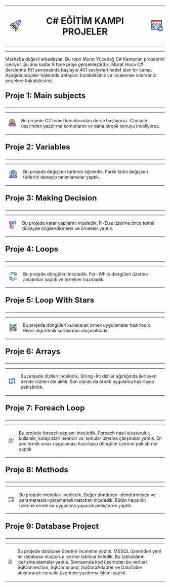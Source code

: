 <table align="center">
  <tr>
    <td><img src="https://raw.githubusercontent.com/receppazarli/CSharpEducationCamp/master/assets/02.gif" alt="Icon by Freepik" width="50" style="margin-right: 10px;"></td>
    <td><p style="text-align: center; font-size: 28px; font-weight: bold;">C# EĞİTİM KAMPI PROJELER</p></td>
    <td><img src="https://raw.githubusercontent.com/receppazarli/CSharpEducationCamp/master/assets/01.gif" alt="Icon by Freepik" width="50" style="margin-left: 10px;"></td>
  </tr>
</table>

<hr>

<p>Merhaba değerli arkadaşlar. Bu repo Murat Yücedağ C# Kampının projelerini içeriyor. Şu ana kadar 9 tane proje gerçekleştirdik. Murat Hoca C# derslerine 101 seviyesinde başlayıp 401 seviyeleri hedef alan bir kamp. Aşağıda projeler hakkında detayları bulabilirsiniz ve incelemek isterseniz projelere bakabilirsiniz.</p>

<p style="font-size: 24px; font-weight: bold;">Proje 1: Main subjects</p>
<hr>
<table>
  <tr>
    <td><img src="https://raw.githubusercontent.com/receppazarli/CSharpEducationCamp/master/assets/geography_12743755.gif" alt="Icon by Freepik" width="40" style="margin-right: 10px;"></td>
    <td><p>Bu projede C# temel konularından derse başlıyoruz. Console üzerinden yazdırma komutlarını ve daha birçok konuyu inceliyoruz.</p></td>
  </tr>
</table>

<p style="font-size: 24px; font-weight: bold;">Proje 2: Variables</p>
<hr>
<table>
  <tr>
    <td><img src="https://raw.githubusercontent.com/receppazarli/CSharpEducationCamp/master/assets/2.gif" alt="Icon by Freepik" width="40" style="margin-right: 10px;"></td>
    <td><p>Bu projede değişken türlerini öğrendik. Farklı farklı değişken türlerini deneyip tanımlamalar yaptık.</p></td>
  </tr>
</table>

<p style="font-size: 24px; font-weight: bold;">Proje 3: Making Decision</p>
<hr>
<table>
  <tr>
    <td><img src="https://raw.githubusercontent.com/receppazarli/CSharpEducationCamp/master/assets/3.gif" alt="Icon by Freepik" width="40" style="margin-right: 10px;"></td>
    <td><p>Bu projede karar yapılarını inceledik. İf-Else üzerine önce temel düzeyde bilgilendirmeler ve örnekler yaptık.</p></td>
  </tr>
</table>

<p style="font-size: 24px; font-weight: bold;">Proje 4: Loops</p>
<hr>
<table>
  <tr>
    <td><img src="https://raw.githubusercontent.com/receppazarli/CSharpEducationCamp/master/assets/4.gif" alt="Icon by Freepik" width="40" style="margin-right: 10px;"></td>
    <td><p>Bu projede döngüleri inceledik. For-While döngüleri üzerine anlatımlar yaptık ve örnekler hazırladık.</p></td>
  </tr>
</table>

<p style="font-size: 24px; font-weight: bold;">Proje 5: Loop With Stars</p>
<hr>
<table>
  <tr>
    <td><img src="https://raw.githubusercontent.com/receppazarli/CSharpEducationCamp/master/assets/5.gif" alt="Icon by Freepik" width="40" style="margin-right: 10px;"></td>
    <td><p>Bu projede döngüleri kullanarak örnek uygulamalar hazırladık. Hepsi algoritmik sorulardan oluşmaktadır.</p></td>
  </tr>
</table>

<p style="font-size: 24px; font-weight: bold;">Proje 6: Arrays</p>
<hr>
<table>
  <tr>
    <td><img src="https://raw.githubusercontent.com/receppazarli/CSharpEducationCamp/master/assets/6.gif" alt="Icon by Freepik" width="40" style="margin-right: 10px;"></td>
    <td><p>Bu projede dizileri inceledik. String-İnt diziler ağırlığında ilerleyen derste dizileri ele aldık. Son olarak da örnek uygulama hazırlayıp pekiştirdik.</p></td>
  </tr>
</table>

<p style="font-size: 24px; font-weight: bold;">Proje 7: Foreach Loop</p>
<hr>
<table>
  <tr>
    <td><img src="https://raw.githubusercontent.com/receppazarli/CSharpEducationCamp/master/assets/7.gif" alt="Icon by Freepik" width="40" style="margin-right: 10px;"></td>
    <td><p>Bu projede foreach yapısını inceledik. Foreach nasıl oluşturulur, kullanılır, kolaylıkları nelerdir vs. konular üzerine çalışmalar yaptık. En son örnek sınav uygulaması hazırlayıp döngüler üzerine pekiştirme yaptık.</p></td>
  </tr>
</table>

<p style="font-size: 24px; font-weight: bold;">Proje 8: Methods</p>
<hr>
<table>
  <tr>
    <td><img src="https://raw.githubusercontent.com/receppazarli/CSharpEducationCamp/master/assets/8.gif" alt="Icon by Freepik" width="40" style="margin-right: 10px;"></td>
    <td><p>Bu projede metotları inceledik. Değer döndüren-döndürmeyen ve parametresiz-parametreli metotları inceledik. Bütün hepsinin üzerine örnek bir uygulama yaparak pekiştirme yaptık.</p></td>
  </tr>
</table>

<p style="font-size: 24px; font-weight: bold;">Proje 9: Database Project</p>
<hr>
<table>
  <tr>
    <td><img src="https://raw.githubusercontent.com/receppazarli/CSharpEducationCamp/master/assets/9.gif" alt="Icon by Freepik" width="40" style="margin-right: 10px;"></td>
    <td><p>Bu projede database üzerine inceleme yaptık. MSSQL üzerinden yeni bir database oluşturup içerine tablolar ekledik. Bu tablolaların içerisine atamalar yaptık. Sonrasında kod üzerinden bu verileri SqlConnection, SqlCommand, SqlDataAdapter ve DataTable oluşturarak console üzerinde yazdırma işlemi yaptık.</p></td>
  </tr>
</table>
